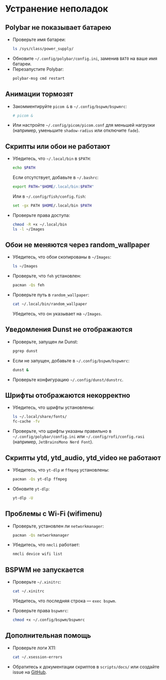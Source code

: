 # Устранение неполадок

## Polybar не показывает батарею

- Проверьте имя батареи:
    ```bash
    ls /sys/class/power_supply/
    ```
- Обновите `~/.config/polybar/config.ini`, заменив `BAT0` на ваше имя батареи.
- Перезапустите Polybar:
    ```bash
    polybar-msg cmd restart
    ```

## Анимации тормозят

- Закомментируйте `picom &` в `~/.config/bspwm/bspwmrc`:
    ```bash
    # picom &
    ```
- Или настройте `~/.config/picom/picom.conf` для меньшей нагрузки (например, уменьшите `shadow-radius` или отключите `fade`).

## Скрипты или обои не работают

- Убедитесь, что `~/.local/bin` в `$PATH`:
    ```bash
    echo $PATH
    ```
    
    Если отсутствует, добавьте в `~/.bashrc`:
    
    ```bash
    export PATH="$HOME/.local/bin:$PATH"
    ```
    
    Или в `~/.config/fish/config.fish`:
    
    ```bash
    set -gx PATH $HOME/.local/bin $PATH
    ```
    
- Проверьте права доступа:
    
    ```bash
    chmod -R +x ~/.local/bin
    ls -l ~/Images
    ```
    

## Обои не меняются через random_wallpaper

- Убедитесь, что обои скопированы в `~/Images`:
    
    ```bash
    ls ~/Images
    ```
    
- Проверьте, что `feh` установлен:
    
    ```bash
    pacman -Qs feh
    ```
    
- Проверьте путь в `random_wallpaper`:
    
    ```bash
    cat ~/.local/bin/random_wallpaper
    ```
    
    Убедитесь, что он указывает на `~/Images`.

## Уведомления Dunst не отображаются

- Проверьте, запущен ли Dunst:
    
    ```bash
    pgrep dunst
    ```
    
- Если не запущен, добавьте в `~/.config/bspwm/bspwmrc`:
    
    ```bash
    dunst &
    ```
    
- Проверьте конфигурацию `~/.config/dunst/dunstrc`.

## Шрифты отображаются некорректно

- Убедитесь, что шрифты установлены:
    
    ```bash
    ls ~/.local/share/fonts/
    fc-cache -fv
    ```
    
- Проверьте, что шрифты указаны правильно в `~/.config/polybar/config.ini` или `~/.config/rofi/config.rasi` (например, `JetBrainsMono Nerd Font`).

## Скрипты ytd, ytd_audio, ytd_video не работают

- Убедитесь, что `yt-dlp` и `ffmpeg` установлены:
    
    ```bash
    pacman -Qs yt-dlp ffmpeg
    ```
    
- Обновите `yt-dlp`:
    
    ```bash
    yt-dlp -U
    ```
    

## Проблемы с Wi-Fi (wifimenu)

- Проверьте, установлен ли `networkmanager`:
    
    ```bash
    pacman -Qs networkmanager
    ```
    
- Убедитесь, что `nmcli` работает:
    
    ```bash
    nmcli device wifi list
    ```
    

## BSPWM не запускается

- Проверьте `~/.xinitrc`:
    
    ```bash
    cat ~/.xinitrc
    ```
    
    Убедитесь, что последняя строка — `exec bspwm`.
- Проверьте права `bspwmrc`:
    
    ```bash
    chmod +x ~/.config/bspwm/bspwmrc
    ```
    

## Дополнительная помощь

- Проверьте логи X11:
    
    ```bash
    cat ~/.xsession-errors
    ```
    
- Обратитесь к документации скриптов в `scripts/docs/` или создайте issue на [GitHub](https://github.com/PDTPLR/Linux/issues).
